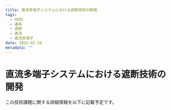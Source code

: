 ```yaml
---
title: 直流多端子システムにおける遮断技術の開発
tags:
  - HVDC
  - 連系
  - 遮断
  - 直流
  - 直流多端子
date: 2025-02-26
metadata: ""
---
```


# 直流多端子システムにおける遮断技術の開発

この技術課題に関する詳細情報を以下に記載予定です。
